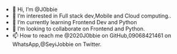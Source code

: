 - 👋 Hi, I’m @J0bbie
- 👀 I’m interested in Full stack dev,Mobile and Cloud computing..
- 🌱 I’m currently learning Frontend Dev and Python 
- 💞️ I’m looking to collaborate on Frontend and Python.
- 📫 How to reach me @2020J0bbie on GitHub,09068421461 on WhatsApp,@SeyiJobbie on Twitter.

<!---
2020J0bbie/2020J0bbie is a ✨ special ✨ repository because its `README.md` (this file) appears on your GitHub profile.
You can click the Preview link to take a look at your changes.
--->
